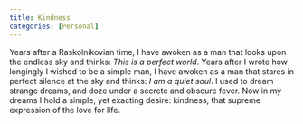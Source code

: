 ```yaml
---
title: Kindness 
categories: [Personal]
---
```


Years after a Raskolnikovian time, I have awoken as a man that looks upon the
endless sky and thinks: *This is a perfect world*. Years after I wrote how
longingly I wished to be a simple man, I have awoken as a man that stares in
perfect silence at the sky and thinks: *I am a quiet soul*. I used to dream
strange dreams, and doze under a secrete and obscure fever. Now in my dreams I
hold a simple, yet exacting desire: kindness, that supreme expression of the
love for life.
